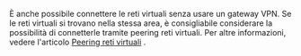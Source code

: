 È anche possibile connettere le reti virtuali senza usare un gateway VPN. Se le reti virtuali si trovano nella stessa area, è consigliabile considerare la possibilità di connetterle tramite peering reti virtuali. Per altre informazioni, vedere l'articolo [Peering reti virtuali](../articles/virtual-network/virtual-network-peering-overview.md) .



<!--HONumber=Nov16_HO2-->


